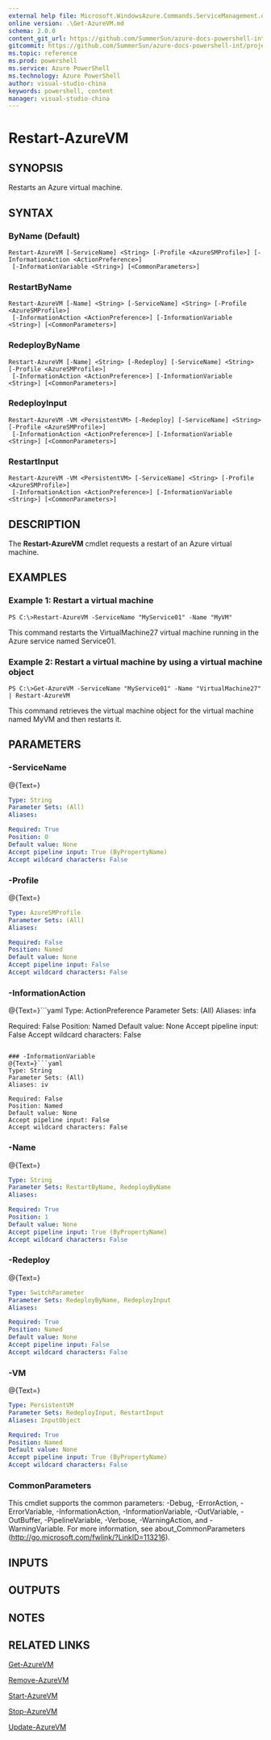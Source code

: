 ```yaml
---
external help file: Microsoft.WindowsAzure.Commands.ServiceManagement.dll-Help.xml
online version: .\Get-AzureVM.md
schema: 2.0.0
content_git_url: https://github.com/SummerSun/azure-docs-powershell-int/projects/azure-docs-powershell-int/azureps-cmdlets-docs/ServiceManagement/Azure.Service/v2.0/CmdletMDs/Restart-AzureVM.md
gitcommit: https://github.com/SummerSun/azure-docs-powershell-int/projects/azure-docs-powershell-int/azureps-cmdlets-docs/ServiceManagement/Azure.Service/v2.0/CmdletMDs/Restart-AzureVM.md
ms.topic: reference
ms.prod: powershell
ms.service: Azure PowerShell
ms.technology: Azure PowerShell
author: visual-studio-china
keywords: powershell, content
manager: visual-studio-china
---
```


# Restart-AzureVM

## SYNOPSIS
Restarts an Azure virtual machine.

## SYNTAX

### ByName (Default)
```
Restart-AzureVM [-ServiceName] <String> [-Profile <AzureSMProfile>] [-InformationAction <ActionPreference>]
 [-InformationVariable <String>] [<CommonParameters>]
```

### RestartByName
```
Restart-AzureVM [-Name] <String> [-ServiceName] <String> [-Profile <AzureSMProfile>]
 [-InformationAction <ActionPreference>] [-InformationVariable <String>] [<CommonParameters>]
```

### RedeployByName
```
Restart-AzureVM [-Name] <String> [-Redeploy] [-ServiceName] <String> [-Profile <AzureSMProfile>]
 [-InformationAction <ActionPreference>] [-InformationVariable <String>] [<CommonParameters>]
```

### RedeployInput
```
Restart-AzureVM -VM <PersistentVM> [-Redeploy] [-ServiceName] <String> [-Profile <AzureSMProfile>]
 [-InformationAction <ActionPreference>] [-InformationVariable <String>] [<CommonParameters>]
```

### RestartInput
```
Restart-AzureVM -VM <PersistentVM> [-ServiceName] <String> [-Profile <AzureSMProfile>]
 [-InformationAction <ActionPreference>] [-InformationVariable <String>] [<CommonParameters>]
```

## DESCRIPTION
The **Restart-AzureVM** cmdlet requests a restart of an Azure virtual machine.

## EXAMPLES

### Example 1: Restart a virtual machine
```
PS C:\>Restart-AzureVM -ServiceName "MyService01" -Name "MyVM"
```

This command restarts the VirtualMachine27 virtual machine running in the Azure service named Service01.

### Example 2: Restart a virtual machine by using a virtual machine object
```
PS C:\>Get-AzureVM -ServiceName "MyService01" -Name "VirtualMachine27" | Restart-AzureVM
```

This command retrieves the virtual machine object for the virtual machine named MyVM and then restarts it.

## PARAMETERS

### -ServiceName
@{Text=}

```yaml
Type: String
Parameter Sets: (All)
Aliases: 

Required: True
Position: 0
Default value: None
Accept pipeline input: True (ByPropertyName)
Accept wildcard characters: False
```

### -Profile
@{Text=}

```yaml
Type: AzureSMProfile
Parameter Sets: (All)
Aliases: 

Required: False
Position: Named
Default value: None
Accept pipeline input: False
Accept wildcard characters: False
```

### -InformationAction
@{Text=}```yaml
Type: ActionPreference
Parameter Sets: (All)
Aliases: infa

Required: False
Position: Named
Default value: None
Accept pipeline input: False
Accept wildcard characters: False
```

### -InformationVariable
@{Text=}```yaml
Type: String
Parameter Sets: (All)
Aliases: iv

Required: False
Position: Named
Default value: None
Accept pipeline input: False
Accept wildcard characters: False
```

### -Name
@{Text=}

```yaml
Type: String
Parameter Sets: RestartByName, RedeployByName
Aliases: 

Required: True
Position: 1
Default value: None
Accept pipeline input: True (ByPropertyName)
Accept wildcard characters: False
```

### -Redeploy
@{Text=}

```yaml
Type: SwitchParameter
Parameter Sets: RedeployByName, RedeployInput
Aliases: 

Required: True
Position: Named
Default value: None
Accept pipeline input: False
Accept wildcard characters: False
```

### -VM
@{Text=}

```yaml
Type: PersistentVM
Parameter Sets: RedeployInput, RestartInput
Aliases: InputObject

Required: True
Position: Named
Default value: None
Accept pipeline input: True (ByPropertyName)
Accept wildcard characters: False
```

### CommonParameters
This cmdlet supports the common parameters: -Debug, -ErrorAction, -ErrorVariable, -InformationAction, -InformationVariable, -OutVariable, -OutBuffer, -PipelineVariable, -Verbose, -WarningAction, and -WarningVariable. For more information, see about_CommonParameters (http://go.microsoft.com/fwlink/?LinkID=113216).

## INPUTS

## OUTPUTS

## NOTES

## RELATED LINKS

[Get-AzureVM](.\Get-AzureVM.md)

[Remove-AzureVM](.\Remove-AzureVM.md)

[Start-AzureVM](.\Start-AzureVM.md)

[Stop-AzureVM](.\Stop-AzureVM.md)

[Update-AzureVM](.\Update-AzureVM.md)

